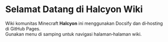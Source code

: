 # Selamat Datang di Halcyon Wiki

Wiki komunitas Minecraft **Halcyon** ini menggunakan Docsify dan di‑hosting di GitHub Pages.  
Gunakan menu di samping untuk navigasi halaman‑halaman wiki.
